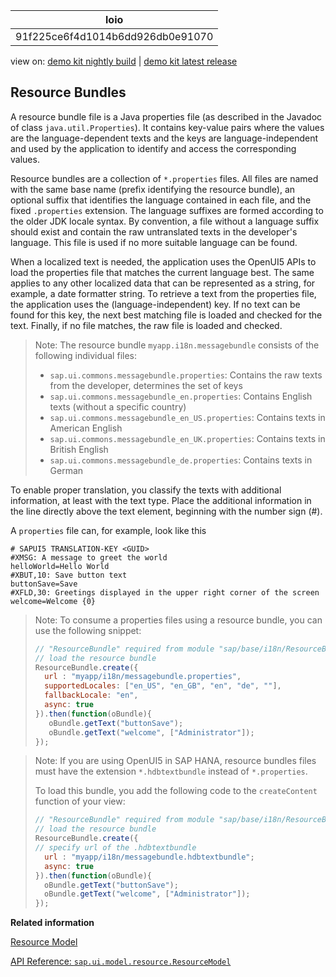 <!-- loio91f225ce6f4d1014b6dd926db0e91070 -->

| loio |
| -----|
| 91f225ce6f4d1014b6dd926db0e91070 |

<div id="loio">

view on: [demo kit nightly build](https://openui5nightly.hana.ondemand.com/#/topic/91f225ce6f4d1014b6dd926db0e91070) | [demo kit latest release](https://openui5.hana.ondemand.com/#/topic/91f225ce6f4d1014b6dd926db0e91070)</div>

## Resource Bundles

A resource bundle file is a Java properties file \(as described in the Javadoc of class `java.util.Properties`\). It contains key-value pairs where the values are the language-dependent texts and the keys are language-independent and used by the application to identify and access the corresponding values.

Resource bundles are a collection of `*.properties` files. All files are named with the same base name \(prefix identifying the resource bundle\), an optional suffix that identifies the language contained in each file, and the fixed `.properties` extension. The language suffixes are formed according to the older JDK locale syntax. By convention, a file without a language suffix should exist and contain the raw untranslated texts in the developer's language. This file is used if no more suitable language can be found.

When a localized text is needed, the application uses the OpenUI5 APIs to load the properties file that matches the current language best. The same applies to any other localized data that can be represented as a string, for example, a date formatter string. To retrieve a text from the properties file, the application uses the \(language-independent\) key. If no text can be found for this key, the next best matching file is loaded and checked for the text. Finally, if no file matches, the raw file is loaded and checked.

> Note:
> The resource bundle `myapp.i18n.messagebundle` consists of the following individual files:
> 
> -   `sap.ui.commons.messagebundle.properties`: Contains the raw texts from the developer, determines the set of keys
> -   `sap.ui.commons.messagebundle_en.properties`: Contains English texts \(without a specific country\)
> -   `sap.ui.commons.messagebundle_en_US.properties`: Contains texts in American English
> -   `sap.ui.commons.messagebundle_en_UK.properties`: Contains texts in British English
> -   `sap.ui.commons.messagebundle_de.properties`: Contains texts in German
> 
> 

To enable proper translation, you classify the texts with additional information, at least with the text type. Place the additional information in the line directly above the text element, beginning with the number sign \(\#\).

A `properties` file can, for example, look like this

``` prefs
# SAPUI5 TRANSLATION-KEY <GUID>
#XMSG: A message to greet the world
helloWorld=Hello World
#XBUT,10: Save button text
buttonSave=Save
#XFLD,30: Greetings displayed in the upper right corner of the screen
welcome=Welcome {0}

```

> Note:
> To consume a properties files using a resource bundle, you can use the following snippet:
> 
> ``` js
> // "ResourceBundle" required from module "sap/base/i18n/ResourceBundle"
> // load the resource bundle
> ResourceBundle.create({
> 	url : "myapp/i18n/messagebundle.properties",
> 	supportedLocales: ["en_US", "en_GB", "en", "de", ""],
> 	fallbackLocale: "en",
> 	async: true
> }).then(function(oBundle){
>    oBundle.getText("buttonSave");
>    oBundle.getText("welcome", ["Administrator"]);
> });
> ```
> 
> 

> Note:
> If you are using OpenUI5 in SAP HANA, resource bundles files must have the extension `*.hdbtextbundle` instead of `*.properties`.
> 
> To load this bundle, you add the following code to the `createContent` function of your view:
> 
> ``` js
> // "ResourceBundle" required from module "sap/base/i18n/ResourceBundle"
> // load the resource bundle
> ResourceBundle.create({
> // specify url of the .hdbtextbundle
> 	url : "myapp/i18n/messagebundle.hdbtextbundle";
> 	async: true
> }).then(function(oBundle){
> 	oBundle.getText("buttonSave");
> 	oBundle.getText("welcome", ["Administrator"]);
> });
> ```
> 
> 

**Related information**  


[Resource Model](Resource_Model_91f122a.md#loio91f122a36f4d1014b6dd926db0e91070)

[API Reference: `sap.ui.model.resource.ResourceModel`](https://openui5.hana.ondemand.com/#/api/sap.ui.model.resource.ResourceModel)

